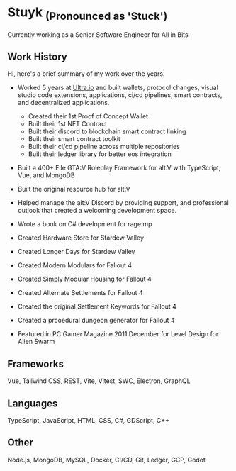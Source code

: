 # Stuyk <sub>(Pronounced as 'Stuck')</sub>

Currently working as a Senior Software Engineer for All in Bits

## Work History

Hi, here's a brief summary of my work over the years.

- Worked 5 years at [Ultra.io](https://ultra.io) and built wallets, protocol changes, visual studio code extensions, applications, ci/cd pipelines, smart contracts, and decentralized applications.
  - Created their 1st Proof of Concept Wallet
  - Built their 1st NFT Contract
  - Built their discord to blockchain smart contract linking
  - Built their smart contract toolkit
  - Built their ci/cd pipeline across multiple repositories
  - Built their ledger library for better eos integration

- Built a 400+ File GTA:V Roleplay Framework for alt:V with TypeScript, Vue, and MongoDB
- Built the original resource hub for alt:V
- Helped manage the alt:V Discord by providing support, and professional outlook that created a welcoming development space.
- Wrote a book on C# development for rage:mp

- Created Hardware Store for Stardew Valley
- Created Longer Days for Stardew Valley
- Created Modern Modulars for Fallout 4
- Created Simply Modular Housing for Fallout 4
- Created Alternate Settlements for Fallout 4
- Created the original Settlement Keywords for Fallout 4
- Created a prcoedural dungeon generator for Fallout 4
- Featured in PC Gamer Magazine 2011 December for Level Design for Alien Swarm

## Frameworks
Vue, Tailwind CSS, REST, Vite, Vitest, SWC, Electron, GraphQL

## Languages
TypeScript, JavaScript, HTML, CSS, C#, GDScript, C++

## Other
Node.js, MongoDB, MySQL, Docker, CI/CD, Git, Ledger, GCP, Godot

